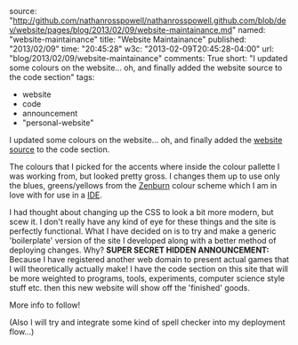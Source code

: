 source: "http://github.com/nathanrosspowell/nathanrosspowell.github.com/blob/dev/website/pages/blog/2013/02/09/website-maintainance.md"
named: "website-maintainance"
title: "Website Maintainance"
published: "2013/02/09"
time: "20:45:28"
w3c: "2013-02-09T20:45:28-04:00"
url: "blog/2013/02/09/website-maintainance"
comments: True
short: "I updated some colours on the website... oh, and finally added the website source to the code section"
tags:
- website
- code
- announcement
- "personal-website"

I updated some colours on the website... oh, and finally added the [website source][website] to the code section.

The colours that I picked for the accents where inside the colour pallette I was working from, but looked pretty gross. I changes them up to use only the blues, greens/yellows from the [Zenburn][zenburn] colour scheme which I am in love with for use in a [IDE][ide].

I had thought about changing up the CSS to look a bit more modern, but scew it. I don't really have any kind of eye for these things and the site is perfectly functional. What I have decided on is to try and make a generic 'boilerplate' version of the site I developed along with a better method of deploying changes. Why? __SUPER SECRET HIDDEN ANNOUNCEMENT:__ Because I have registered another web domain to present actual games that I will theoretically actually make! I have the code section on this site that will be more weighted to programs, tools, experiments, computer science style stuff etc. then this new website will show off the 'finished' goods.

More info to follow!

(Also I will try and integrate some kind of spell checker into my deployment flow...)


[zenburn]: http://deletionpedia.dbatley.com/w/index.php?title=Zenburn_%28deleted_28_Apr_2008_at_16:13%29
[ide]: http://en.wikipedia.org/wiki/Integrated_development_environment
[website]:http://nathanrosspowell.com/code/personal-website "NRP - Code - Personal Website" 
